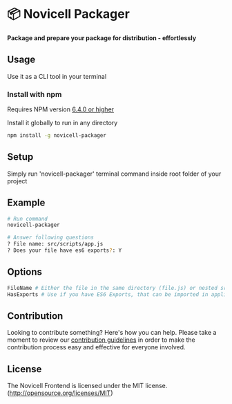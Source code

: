 # 📦 Novicell Packager

**Package and prepare your package for distribution - effortlessly**

## Usage

Use it as a CLI tool in your terminal

### Install with npm

Requires NPM version [6.4.0 or higher](https://nodejs.org/en/download/releases/)

Install it globally to run in any directory

```bash
npm install -g novicell-packager
```

## Setup

Simply run 'novicell-packager' terminal command inside root folder of your project

## Example

```bash
# Run command
novicell-packager

# Answer following questions
? File name: src/scripts/app.js
? Does your file have es6 exports?: Y
```

## Options 

```bash
FileName # Either the file in the same directory (file.js) or nested src/js/hello.js
HasExports # Use if you have ES6 Exports, that can be imported in application: import { func } from 'my-package'
```

## Contribution

Looking to contribute something? Here's how you can help. Please take a moment to review our [contribution guidelines](https://github.com/Novicell/novicell-frontend/wiki/Contribution-guidelines) in order to make the contribution process easy and effective for everyone involved.

## License

The Novicell Frontend is licensed under the MIT license. (http://opensource.org/licenses/MIT)

